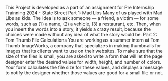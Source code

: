 This Project is developed as a part of an assignment for Pre Internship Trainning 2024 - State Street
Part 1: Mad Libs
Many of us played with Mad Libs as kids. The idea is to ask someone — a friend, a victim — for
some words, such as (1) a name, (2) a vehicle, (3) a restaurant, etc. Then, when you insert the
words into a story, it yields a crazy result, because the choices were made without any idea of what
the story would be.
Part 2: Tom Thumb File Calculations
You are working as a summer intern at Tom Thumb ImageWorks, a company that specializes in
making thumbnails for images that its clients want to use on their websites.
To make sure that the size of the files is small, you are asked to write a form that will let the page
designer enter the desired values for width, height, and number of colors. Your form calculates the
file size for these values, and displays a message to notify the designer whether those values are
good for a small file or not.

